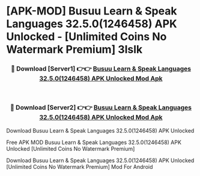 # [APK-MOD] Busuu  Learn & Speak Languages 32.5.0(1246458) APK Unlocked - [Unlimited Coins No Watermark Premium] 3lslk



<div align="center">
<h3>🔴 Download [Server1] 👉👉 <a href="https://momento.my/?title=Busuu__Learn_&_Speak_Languages_32.5.0(1246458)_APK_Unlocked">Busuu  Learn & Speak Languages 32.5.0(1246458) APK Unlocked Mod Apk</a></h3><br>

<h3>🔴 Download [Server2] 👉👉 <a href="https://momento.my/?title=Busuu__Learn_&_Speak_Languages_32.5.0(1246458)_APK_Unlocked">Busuu  Learn & Speak Languages 32.5.0(1246458) APK Unlocked Mod Apk</a></h3>
</div>



Download Busuu  Learn & Speak Languages 32.5.0(1246458) APK Unlocked 

Free APK MOD Busuu  Learn & Speak Languages 32.5.0(1246458) APK Unlocked [Unlimited Coins No Watermark Premium]

Download Busuu  Learn & Speak Languages 32.5.0(1246458) APK Unlocked [Unlimited Coins No Watermark Premium] Mod For Android
